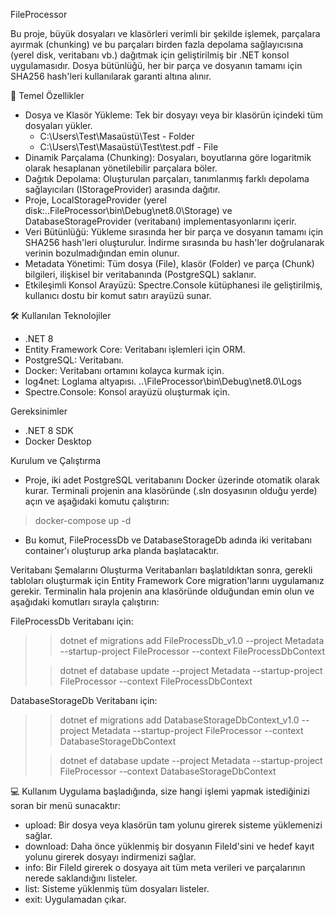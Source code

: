 
FileProcessor 

Bu proje, büyük dosyaları ve klasörleri verimli bir şekilde işlemek, parçalara ayırmak (chunking) ve bu parçaları birden fazla depolama sağlayıcısına (yerel disk, veritabanı vb.) dağıtmak için geliştirilmiş bir .NET konsol uygulamasıdır. Dosya bütünlüğü, her bir parça ve dosyanın tamamı için SHA256 hash'leri kullanılarak garanti altına alınır.

🚀 Temel Özellikler
- Dosya ve Klasör Yükleme: Tek bir dosyayı veya bir klasörün içindeki tüm dosyaları yükler.
  - C:\Users\Test\Masaüstü\Test           - Folder
  - C:\Users\Test\Masaüstü\Test\test.pdf  - File
- Dinamik Parçalama (Chunking): Dosyaları, boyutlarına göre logaritmik olarak hesaplanan yönetilebilir parçalara böler.
- Dağıtık Depolama: Oluşturulan parçaları, tanımlanmış farklı depolama sağlayıcıları (IStorageProvider) arasında dağıtır.
- Proje, LocalStorageProvider (yerel disk:..FileProcessor\bin\Debug\net8.0\Storage) ve DatabaseStorageProvider (veritabanı) implementasyonlarını içerir.
- Veri Bütünlüğü: Yükleme sırasında her bir parça ve dosyanın tamamı için SHA256 hash'leri oluşturulur. İndirme sırasında bu hash'ler doğrulanarak verinin bozulmadığından emin olunur.
- Metadata Yönetimi: Tüm dosya (File), klasör (Folder) ve parça (Chunk) bilgileri, ilişkisel bir veritabanında (PostgreSQL) saklanır.
- Etkileşimli Konsol Arayüzü: Spectre.Console kütüphanesi ile geliştirilmiş, kullanıcı dostu bir komut satırı arayüzü sunar.

🛠️ Kullanılan Teknolojiler
- .NET 8
- Entity Framework Core: Veritabanı işlemleri için ORM.
- PostgreSQL: Veritabanı.
- Docker: Veritabanı ortamını kolayca kurmak için.
- log4net: Loglama altyapısı.
  ..\FileProcessor\bin\Debug\net8.0\Logs
- Spectre.Console: Konsol arayüzü oluşturmak için.


Gereksinimler
- .NET 8 SDK
- Docker Desktop

Kurulum ve Çalıştırma
- Proje, iki adet PostgreSQL veritabanını Docker üzerinde otomatik olarak kurar. Terminali projenin ana klasöründe (.sln dosyasının olduğu yerde) açın ve aşağıdaki komutu çalıştırın:
> docker-compose up -d
- Bu komut, FileProcessDb ve DatabaseStorageDb adında iki veritabanı container'ı oluşturup arka planda başlatacaktır.

Veritabanı Şemalarını Oluşturma
Veritabanları başlatıldıktan sonra, gerekli tabloları oluşturmak için Entity Framework Core migration'larını uygulamanız gerekir. Terminalin hala projenin ana klasöründe olduğundan emin olun ve aşağıdaki komutları sırayla çalıştırın:

FileProcessDb Veritabanı için:
> > dotnet ef migrations add FileProcessDb_v1.0 --project Metadata --startup-project FileProcessor --context FileProcessDbContext
> 
> > dotnet ef database update --project Metadata --startup-project FileProcessor --context FileProcessDbContext

DatabaseStorageDb Veritabanı için:
> > dotnet ef migrations add DatabaseStorageDbContext_v1.0 --project Metadata --startup-project FileProcessor --context DatabaseStorageDbContext
> 
> > dotnet ef database update --project Metadata --startup-project FileProcessor --context DatabaseStorageDbContext 

💻 Kullanım
Uygulama başladığında, size hangi işlemi yapmak istediğinizi soran bir menü sunacaktır:
- upload: Bir dosya veya klasörün tam yolunu girerek sisteme yüklemenizi sağlar.
- download: Daha önce yüklenmiş bir dosyanın FileId'sini ve hedef kayıt yolunu girerek dosyayı indirmenizi sağlar.
- info: Bir FileId girerek o dosyaya ait tüm meta verileri ve parçalarının nerede saklandığını listeler.
- list: Sisteme yüklenmiş tüm dosyaları listeler.
- exit: Uygulamadan çıkar.
